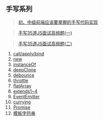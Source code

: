 ## 手写系列

> [初、中级前端应该要掌握的手写代码实现](https://juejin.cn/post/6844904052237713422)

> [手写35道JS面试高频题(一)](https://juejin.cn/post/6859026583533912072)

> [手写35道JS面试高频题(二)](https://juejin.cn/post/6870043180444680200)

1. [call/apply/bind](./callApplyBind.js)
2. [new](./myNewFn.js)
3. [instanceOf](./myInstanceofFn.js)
4. [deepClone](./myDeepClone.js)
5. [debounce](./debounce.js)
6. [throttle](./throttle.js)
7. [flatArray](./flatten.js)
8. [extends1~4](./extends-04.js)
9. [EventEmitter](./eventEmitter.js)
10. [currying](./currying.js)
11. [Promise](./myPromise.js)
12. [模板字符串](./template.js)
